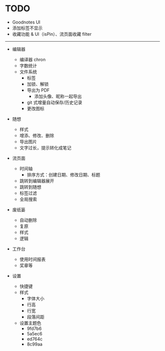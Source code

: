 # TODO

- Goodnotes UI
- 添加标签不显示
- 收藏功能 & UI（isPin）、流页面收藏 filter

---

- 编辑器

  - 编译器 chron
  - 字数统计
  - 文件系统
    - 标签
    - 加锁、解锁
    - 导出为 PDF
      - 添加头像、昵称一起导出
    - git 式增量自动保存/历史记录
    - 更改图标

- 随想

  - 样式
  - 增添、修改、删除
  - 导出图片
  - 文字过长，提示转化成笔记

- 流页面

  - 时间轴
    - 排序方式：创建日期、修改日期、标题
  - 跳转到编辑器展开
  - 跳转到随想
  - 标签过滤
  - 全局搜索

- 废纸篓

  - 自动删除
  - 复原
  - 样式
  - 逻辑

- 工作台

  - 使用时间报表
  - 奖章等

- 设置
  - 快捷键
  - 样式
    - 字体大小
    - 行高
    - 行宽
    - 段落间距
  - 设置主题色
    - 9fd7b6
    - 5a5ec6
    - ed764c
    - 8c99aa
